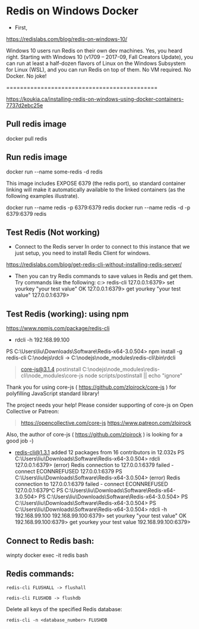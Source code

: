 
# Redis on Windows Docker

- First, 

https://redislabs.com/blog/redis-on-windows-10/

Windows 10 users run Redis on their own dev machines. Yes, you heard right. Starting with Windows 10 (v1709 – 2017-09, Fall Creators Update), you can run at least a half-dozen flavors of Linux on the Windows Subsystem for Linux (WSL), and you can run Redis on top of them. No VM required. No Docker. No joke!

============================================

https://koukia.ca/installing-redis-on-windows-using-docker-containers-7737d2ebc25e

## Pull redis image

docker pull redis

## Run redis image

docker run --name some-redis -d redis

This image includes EXPOSE 6379 (the redis port), so standard container linking will make it automatically available to the linked containers (as the following examples illustrate).

docker run --name redis -p 6379:6379 redis
docker run --name redis -d -p 6379:6379 redis

## Test Redis (Not working)

- Connect to the Redis server
In order to connect to this instance that we just setup, you need to install Redis Client for windows.

https://redislabs.com/blog/get-redis-cli-without-installing-redis-server/



- Then you can try Redis commands to save values in Redis and get them.
Try commands like the following:
c:\> redis-cli
127.0.0.1:6379> set yourkey "your test value"
OK
127.0.0.1:6379> get yourkey
"your test value"
127.0.0.1:6379>


## Test Redis (working): using npm

https://www.npmjs.com/package/redis-cli

- rdcli -h 192.168.99.100

PS C:\Users\liu\Downloads\Software\Redis-x64-3.0.504> npm install -g redis-cli
C:\nodejs\rdcli -> C:\nodejs\node_modules\redis-cli\bin\rdcli

> core-js@3.1.4 postinstall C:\nodejs\node_modules\redis-cli\node_modules\core-js
> node scripts/postinstall || echo "ignore"

Thank you for using core-js ( https://github.com/zloirock/core-js ) for polyfilling JavaScript standard library!

The project needs your help! Please consider supporting of core-js on Open Collective or Patreon:
> https://opencollective.com/core-js
> https://www.patreon.com/zloirock

Also, the author of core-js ( https://github.com/zloirock ) is looking for a good job -)

+ redis-cli@1.3.1
added 12 packages from 16 contributors in 12.032s
PS C:\Users\liu\Downloads\Software\Redis-x64-3.0.504> rdcli
127.0.0.1:6379> (error) Redis connection to 127.0.0.1:6379 failed - connect ECONNREFUSED 127.0.0.1:6379
PS C:\Users\liu\Downloads\Software\Redis-x64-3.0.504> (error) Redis connection to 127.0.0.1:6379 failed - connect ECONNREFUSED 127.0.0.1:6379^C
PS C:\Users\liu\Downloads\Software\Redis-x64-3.0.504>
PS C:\Users\liu\Downloads\Software\Redis-x64-3.0.504>
PS C:\Users\liu\Downloads\Software\Redis-x64-3.0.504>
PS C:\Users\liu\Downloads\Software\Redis-x64-3.0.504> rdcli -h 192.168.99.100
192.168.99.100:6379> set yourkey "your test value"
OK
192.168.99.100:6379> get yourkey
your test value
192.168.99.100:6379>



## Connect to Redis bash:
winpty docker exec -it redis bash

## Redis commands:

`redis-cli FLUSHALL -> flushall`

`redis-cli FLUSHDB -> flushdb`

Delete all keys of the specified Redis database:

`redis-cli -n <database_number> FLUSHDB`


